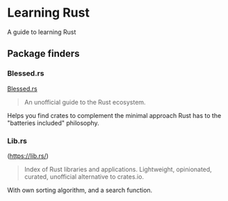 # Learning Rust

A guide to learning Rust

## Package finders

### Blessed.rs

[Blessed.rs](https://blessed.rs/crates)

> An unofficial guide to the Rust ecosystem.

Helps you find crates to complement the minimal approach Rust has to the "batteries included" philosophy.

<!-- Good place to start as it appears to contain a smaller selection of more established crates. -->

### Lib.rs

(https://lib.rs/)

> Index of Rust libraries and applications. Lightweight, opinionated, curated, unofficial alternative to crates.io.

With own sorting algorithm, and a search function.
